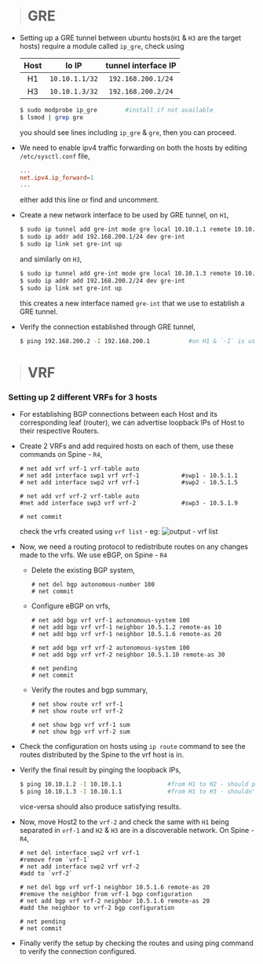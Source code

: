 
># GRE

* Setting up a GRE tunnel between ubuntu hosts(`H1` & `H3` are the target hosts) require a module called `ip_gre`, check using

    Host | lo IP | tunnel interface IP
    :--: | :--: | :--:
    H1 | `10.10.1.1/32` | `192.168.200.1/24`
    H3 | `10.10.1.3/32` | `192.168.200.2/24`

    ```bash
    $ sudo modprobe ip_gre        #install if not available
    $ lsmod | grep gre
    ```
    you should see lines including `ip_gre` & `gre`, then you can proceed.

* We need to enable ipv4 traffic forwarding on both the hosts by editing `/etc/sysctl.conf` file,
    ```conf
    ...
    net.ipv4.ip_forward=1
    ...
    ```
    either add this line or find and uncomment.

* Create a new network interface to be used by GRE tunnel, on `H1`,
    ```bash
    $ sudo ip tunnel add gre-int mode gre local 10.10.1.1 remote 10.10.1.3 ttl 255
    $ sudo ip addr add 192.168.200.1/24 dev gre-int
    $ sudo ip link set gre-int up
    ```
    and similarly on `H3`,
    ```bash
    $ sudo ip tunnel add gre-int mode gre local 10.10.1.3 remote 10.10.1.1 ttl 255
    $ sudo ip addr add 192.168.200.2/24 dev gre-int
    $ sudo ip link set gre-int up
    ```
    this creates a new interface named `gre-int` that we use to establish a GRE tunnel.

* Verify the connection established through GRE tunnel,
    ```bash
    $ ping 192.168.200.2 -I 192.168.200.1           #on H1 & `-I` is used, as we need to use the virtual interface to verify the tunnel
    ```




># VRF

### Setting up 2 different VRFs for 3 hosts

* For establishing BGP connections between each Host and its corresponding leaf (router), we can advertise loopback IPs of Host to their respective Routers.

* Create 2 VRFs and add required hosts on each of them, use these commands on Spine - `R4`,
    ```nclu
    # net add vrf vrf-1 vrf-table auto
    # net add interface swp1 vrf vrf-1            #swp1 - 10.5.1.1
    # net add interface swp2 vrf vrf-1            #swp2 - 10.5.1.5

    # net add vrf vrf-2 vrf-table auto
    #net add interface swp3 vrf vrf-2             #swp3 - 10.5.1.9

    # net commit
    ```
    check the vrfs created using `vrf list` - eg:
    ![output - vrf list](https://i.ibb.co/VHpRTrW/t3-1-vrf-list.png)

* Now, we need a routing protocol to redistribute routes on any changes made to the vrfs. We use eBGP, on Spine - `R4`

    * Delete the existing BGP system,
        ```nclu
        # net del bgp autonomous-number 100
        # net commit
        ```

    * Configure eBGP on vrfs,
        ```nclu    
        # net add bgp vrf vrf-1 autonomous-system 100
        # net add bgp vrf vrf-1 neighbor 10.5.1.2 remote-as 10
        # net add bgp vrf vrf-1 neighbor 10.5.1.6 remote-as 20

        # net add bgp vrf vrf-2 autonomous-system 100
        # net add bgp vrf vrf-2 neighbor 10.5.1.10 remote-as 30

        # net pending
        # net commit
        ```
    * Verify the routes and bgp summary,
        ```nclu
        # net show route vrf vrf-1
        # net show route vrf vrf-2

        # net show bgp vrf vrf-1 sum
        # net show bgp vrf vrf-2 sum
        ```

* Check the configuration on hosts using `ip route` command to see the routes distributed by the Spine to the vrf host is in.

* Verify the final result by pinging the loopback IPs,
    ```bash
    $ ping 10.10.1.2 -I 10.10.1.1             #from H1 to H2 - should ping
    $ ping 10.10.1.3 -I 10.10.1.1             #from H1 to H3 - shouldn't ping
    ```
    vice-versa should also produce satisfying results.

* Now, move Host2 to the `vrf-2` and check the same with `H1` being separated in `vrf-1` and `H2` & `H3` are in a discoverable network. On Spine - `R4`,
    ```nclu
    # net del interface swp2 vrf vrf-1                                #remove from `vrf-1`
    # net add interface swp2 vrf vrf-2                                #add to `vrf-2`

    # net del bgp vrf vrf-1 neighbor 10.5.1.6 remote-as 20            #remove the neighbor from vrf-1 bgp configuration
    # net add bgp vrf vrf-2 neighbor 10.5.1.6 remote-as 20            #add the neighbor to vrf-2 bgp configuration
    
    # net pending
    # net commit
    ```

* Finally verify the setup by checking the routes and using ping command to verify the connection configured.